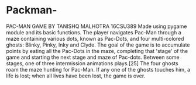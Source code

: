 # Packman-
PAC-MAN GAME BY 
TANISHQ MALHOTRA
16CSU389
Made using pygame module and its basic functions.
The player navigates Pac-Man through a maze containing various dots, known as Pac-Dots, and four multi-colored ghosts: 
Blinky, Pinky, Inky and Clyde. The goal of the game is to accumulate points by eating all the Pac-Dots in the maze,
completing that 'stage' of the game and starting the next stage and maze of Pac-dots. Between some stages, one of three intermission
animations plays.[25] The four ghosts roam the maze hunting for Pac-Man. If any one of the ghosts touches him, a life is lost;
when all lives have been lost, the game is over.

